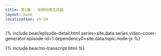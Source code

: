 ```yaml
---
title: 第1集 - 视频封面生成器
layout: base
localization: zh-CN
---
```


{% include bear/episode-detail.html
    series=site.data.series.video-cover-generator
    episode-id=1
    dependency0=site.data.topic.node-js
%}

{% include bear/no-transcript.html %}